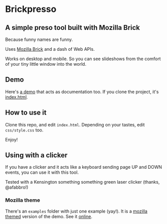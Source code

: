 # Brickpresso

## A simple preso tool built with Mozilla Brick

Because funny names are funny.

Uses [Mozilla Brick](https://github.com/mozilla/brick) and a dash of Web APIs.

Works on desktop and mobile. So you can see slideshows from the comfort of your tiny little window into the world.

## Demo

Here's [a demo](http://sole.github.io/brickpresso/) that acts as documentation too. If you clone the project, it's [index.html](https://github.com/sole/brickpresso/blob/master/index.html).

## How to use it

Clone this repo, and edit ````index.html````. Depending on your tastes, edit ````css/style.css```` too.

Enjoy!

## Using with a clicker

If you have a clicker and it acts like a keyboard sending page UP and DOWN events, you can use it with this tool.

Tested with a Kensington something something green laser clicker (thanks, @afabbro!)

### Mozilla theme

There's an ````examples```` folder with just one example (yay!). It is a [mozilla themed](examples/mozilla) version of the demo. See it [online](http://sole.github.io/brickpresso/examples/mozilla/).
